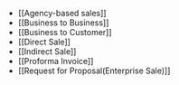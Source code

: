 - [[Agency-based sales]]
- [[Business to Business]]
- [[Business to Customer]]
- [[Direct Sale]]
- [[Indirect Sale]]
- [[Proforma Invoice]]
- [[Request for Proposal(Enterprise Sale)]]
